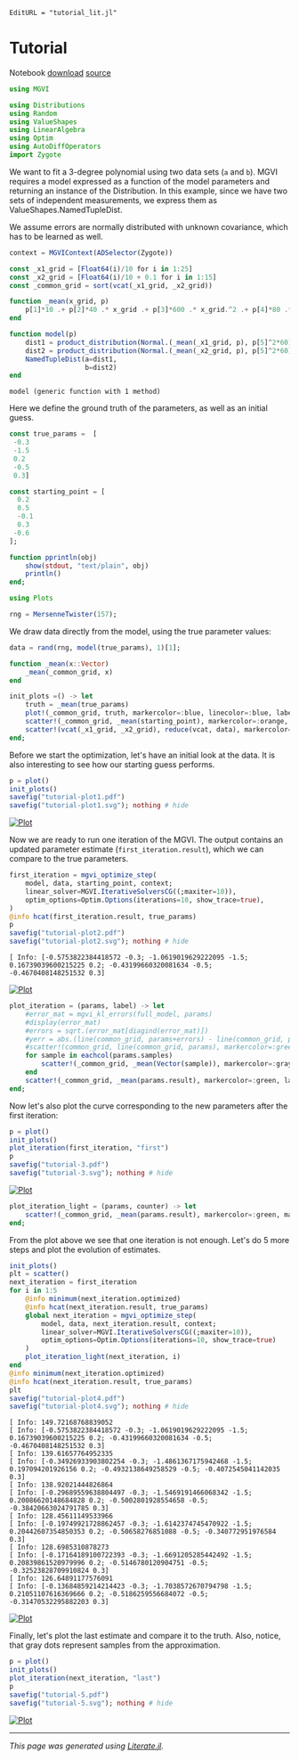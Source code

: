 ```@meta
EditURL = "tutorial_lit.jl"
```

# Tutorial
Notebook [download](tutorial.ipynb) [source](tutorial.jl)

````julia
using MGVI
````

````julia
using Distributions
using Random
using ValueShapes
using LinearAlgebra
using Optim
using AutoDiffOperators
import Zygote
````

We want to fit a 3-degree polynomial using two data sets (`a` and `b`). MGVI requires a model
expressed as a function of the model parameters and returning an instance of the Distribution.
In this example, since we have two sets of independent measurements, we express them as
ValueShapes.NamedTupleDist.


We assume errors are normally distributed with unknown covariance, which has to be learned as well.

````julia
context = MGVIContext(ADSelector(Zygote))

const _x1_grid = [Float64(i)/10 for i in 1:25]
const _x2_grid = [Float64(i)/10 + 0.1 for i in 1:15]
const _common_grid = sort(vcat(_x1_grid, _x2_grid))

function _mean(x_grid, p)
    p[1]*10 .+ p[2]*40 .* x_grid .+ p[3]*600 .* x_grid.^2 .+ p[4]*80 .* x_grid.^3
end

function model(p)
    dist1 = product_distribution(Normal.(_mean(_x1_grid, p), p[5]^2*60))
    dist2 = product_distribution(Normal.(_mean(_x2_grid, p), p[5]^2*60))
    NamedTupleDist(a=dist1,
                   b=dist2)
end
````

````
model (generic function with 1 method)
````

Here we define the ground truth of the parameters, as well as an initial guess.

````julia
const true_params =  [
 -0.3
 -1.5
 0.2
 -0.5
 0.3]

const starting_point = [
  0.2
  0.5
  -0.1
  0.3
 -0.6
];
````

````julia
function pprintln(obj)
    show(stdout, "text/plain", obj)
    println()
end;
````

````julia
using Plots
````

````julia
rng = MersenneTwister(157);
````

We draw data directly from the model, using the true parameter values:

````julia
data = rand(rng, model(true_params), 1)[1];
````

````julia
function _mean(x::Vector)
    _mean(_common_grid, x)
end

init_plots =() -> let
    truth = _mean(true_params)
    plot!(_common_grid, truth, markercolor=:blue, linecolor=:blue, label="truth")
    scatter!(_common_grid, _mean(starting_point), markercolor=:orange, markerstrokewidth=0, markersize=3, label="init")
    scatter!(vcat(_x1_grid, _x2_grid), reduce(vcat, data), markercolor=:black, markerstrokewidth=0, markersize=3, label="data")
end;
````

Before we start the optimization, let's have an initial look at the data.
It is also interesting to see how our starting guess performs.

````julia
p = plot()
init_plots()
savefig("tutorial-plot1.pdf")
savefig("tutorial-plot1.svg"); nothing # hide
````

[![Plot](tutorial-plot1.svg)](tutorial-plot1.pdf)

Now we are ready to run one iteration of the MGVI.
The output contains an updated parameter estimate (`first_iteration.result`),
which we can compare to the true parameters.

````julia
first_iteration = mgvi_optimize_step(
    model, data, starting_point, context;
    linear_solver=MGVI.IterativeSolversCG((;maxiter=10)),
    optim_options=Optim.Options(iterations=10, show_trace=true),
)
@info hcat(first_iteration.result, true_params)
p
savefig("tutorial-plot2.pdf")
savefig("tutorial-plot2.svg"); nothing # hide
````

````
[ Info: [-0.5753822384418572 -0.3; -1.0619019629222095 -1.5; 0.16739039600215225 0.2; -0.43199660320081634 -0.5; -0.4670408148251532 0.3]

````

[![Plot](tutorial-plot2.svg)](tutorial-plot2.pdf)

````julia
plot_iteration = (params, label) -> let
    #error_mat = mgvi_kl_errors(full_model, params)
    #display(error_mat)
    #errors = sqrt.(error_mat[diagind(error_mat)])
    #yerr = abs.(line(common_grid, params+errors) - line(common_grid, params-errors))
    #scatter!(common_grid, line(common_grid, params), markercolor=:green, label=label, yerr=yerr)
    for sample in eachcol(params.samples)
        scatter!(_common_grid, _mean(Vector(sample)), markercolor=:gray, markeralpha=0.3, markersize=2, label=nothing)
    end
    scatter!(_common_grid, _mean(params.result), markercolor=:green, label=label)
end;
````

Now let's also plot the curve corresponding to the new parameters after the first iteration:

````julia
p = plot()
init_plots()
plot_iteration(first_iteration, "first")
p
savefig("tutorial-3.pdf")
savefig("tutorial-3.svg"); nothing # hide
````

[![Plot](tutorial-3.svg)](tutorial-3.pdf)

````julia
plot_iteration_light = (params, counter) -> let
    scatter!(_common_grid, _mean(params.result), markercolor=:green, markersize=3, markeralpha=2*atan(counter/18)/π, label=nothing)
end;
````

From the plot above we see that one iteration is not enough. Let's do 5 more steps and plot the evolution of estimates.

````julia
init_plots()
plt = scatter()
next_iteration = first_iteration
for i in 1:5
    @info minimum(next_iteration.optimized)
    @info hcat(next_iteration.result, true_params)
    global next_iteration = mgvi_optimize_step(
        model, data, next_iteration.result, context;
        linear_solver=MGVI.IterativeSolversCG((;maxiter=10)),
        optim_options=Optim.Options(iterations=10, show_trace=true)
    )
    plot_iteration_light(next_iteration, i)
end
@info minimum(next_iteration.optimized)
@info hcat(next_iteration.result, true_params)
plt
savefig("tutorial-plot4.pdf")
savefig("tutorial-plot4.svg"); nothing # hide
````

````
[ Info: 149.72168768839052
[ Info: [-0.5753822384418572 -0.3; -1.0619019629222095 -1.5; 0.16739039600215225 0.2; -0.43199660320081634 -0.5; -0.4670408148251532 0.3]
[ Info: 139.61657764952335
[ Info: [-0.34926933903802254 -0.3; -1.4861367175942468 -1.5; 0.197094201926156 0.2; -0.4932138649258529 -0.5; -0.4072545041142035 0.3]
[ Info: 138.92021444826864
[ Info: [-0.29689559638804497 -0.3; -1.5469191466068342 -1.5; 0.20086620148684828 0.2; -0.5002801928554658 -0.5; -0.38420663024791785 0.3]
[ Info: 128.45611149533966
[ Info: [-0.19749921728862457 -0.3; -1.6142374745470922 -1.5; 0.20442607354850353 0.2; -0.50658276851088 -0.5; -0.340772951976584 0.3]
[ Info: 128.6985310878273
[ Info: [-0.17164189100722393 -0.3; -1.6691205285442492 -1.5; 0.20839861520979996 0.2; -0.5146780120904751 -0.5; -0.32523828709910824 0.3]
[ Info: 126.64891177576091
[ Info: [-0.13684859214214423 -0.3; -1.7038572670794798 -1.5; 0.21051107616369666 0.2; -0.5186259556684072 -0.5; -0.31470532295882203 0.3]

````

[![Plot](tutorial-plot4.svg)](tutorial-plot4.pdf)

Finally, let's plot the last estimate and compare it to the truth. Also, notice, that gray dots represent samples from
the approximation.

````julia
p = plot()
init_plots()
plot_iteration(next_iteration, "last")
p
savefig("tutorial-5.pdf")
savefig("tutorial-5.svg"); nothing # hide
````

[![Plot](tutorial-5.svg)](tutorial-5.pdf)

---

*This page was generated using [Literate.jl](https://github.com/fredrikekre/Literate.jl).*

